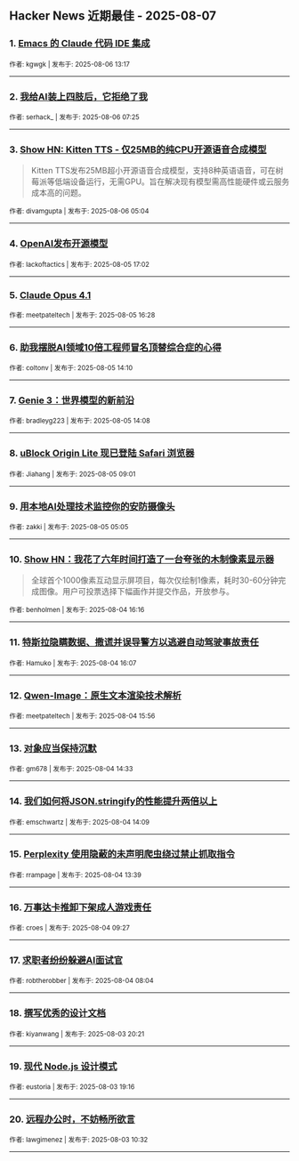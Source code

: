## Hacker News 近期最佳 - 2025-08-07


### 1. [Emacs 的 Claude 代码 IDE 集成](https://news.ycombinator.com/item?id=44811567)

<sub>作者: kgwgk | 发布于: 2025-08-06 13:17</sub>

---

### 2. [我给AI装上四肢后，它拒绝了我](https://news.ycombinator.com/item?id=44808794)

<sub>作者: serhack_ | 发布于: 2025-08-06 07:25</sub>

---

### 3. [Show HN: Kitten TTS - 仅25MB的纯CPU开源语音合成模型](https://news.ycombinator.com/item?id=44807868)
> Kitten TTS发布25MB超小开源语音合成模型，支持8种英语语音，可在树莓派等低端设备运行，无需GPU。旨在解决现有模型需高性能硬件或云服务成本高的问题。

<sub>作者: divamgupta | 发布于: 2025-08-06 05:04</sub>

---

### 4. [OpenAI发布开源模型](https://news.ycombinator.com/item?id=44800746)

<sub>作者: lackoftactics | 发布于: 2025-08-05 17:02</sub>

---

### 5. [Claude Opus 4.1](https://news.ycombinator.com/item?id=44800185)

<sub>作者: meetpateltech | 发布于: 2025-08-05 16:28</sub>

---

### 6. [助我摆脱AI领域10倍工程师冒名顶替综合症的心得](https://news.ycombinator.com/item?id=44798189)

<sub>作者: coltonv | 发布于: 2025-08-05 14:10</sub>

---

### 7. [Genie 3：世界模型的新前沿](https://news.ycombinator.com/item?id=44798166)

<sub>作者: bradleyg223 | 发布于: 2025-08-05 14:08</sub>

---

### 8. [uBlock Origin Lite 现已登陆 Safari 浏览器](https://news.ycombinator.com/item?id=44795825)

<sub>作者: Jiahang | 发布于: 2025-08-05 09:01</sub>

---

### 9. [用本地AI处理技术监控你的安防摄像头](https://news.ycombinator.com/item?id=44794508)

<sub>作者: zakki | 发布于: 2025-08-05 05:05</sub>

---

### 10. [Show HN：我花了六年时间打造了一台夸张的木制像素显示器](https://news.ycombinator.com/item?id=44787902)
> 全球首个1000像素互动显示屏项目，每次仅绘制1像素，耗时30-60分钟完成图像。用户可投票选择下幅画作并提交作品，开放参与。

<sub>作者: benholmen | 发布于: 2025-08-04 16:16</sub>

---

### 11. [特斯拉隐瞒数据、撒谎并误导警方以逃避自动驾驶事故责任](https://news.ycombinator.com/item?id=44787780)

<sub>作者: Hamuko | 发布于: 2025-08-04 16:07</sub>

---

### 12. [Qwen-Image：原生文本渲染技术解析](https://news.ycombinator.com/item?id=44787631)

<sub>作者: meetpateltech | 发布于: 2025-08-04 15:56</sub>

---

### 13. [对象应当保持沉默](https://news.ycombinator.com/item?id=44786367)

<sub>作者: gm678 | 发布于: 2025-08-04 14:33</sub>

---

### 14. [我们如何将JSON.stringify的性能提升两倍以上](https://news.ycombinator.com/item?id=44786005)

<sub>作者: emschwartz | 发布于: 2025-08-04 14:09</sub>

---

### 15. [Perplexity 使用隐蔽的未声明爬虫绕过禁止抓取指令](https://news.ycombinator.com/item?id=44785636)

<sub>作者: rrampage | 发布于: 2025-08-04 13:39</sub>

---

### 16. [万事达卡推卸下架成人游戏责任](https://news.ycombinator.com/item?id=44783566)

<sub>作者: croes | 发布于: 2025-08-04 09:27</sub>

---

### 17. [求职者纷纷躲避AI面试官](https://news.ycombinator.com/item?id=44783155)

<sub>作者: robtherobber | 发布于: 2025-08-04 08:04</sub>

---

### 18. [撰写优秀的设计文档](https://news.ycombinator.com/item?id=44779428)

<sub>作者: kiyanwang | 发布于: 2025-08-03 20:21</sub>

---

### 19. [现代 Node.js 设计模式](https://news.ycombinator.com/item?id=44778936)

<sub>作者: eustoria | 发布于: 2025-08-03 19:16</sub>

---

### 20. [远程办公时，不妨畅所欲言](https://news.ycombinator.com/item?id=44775563)

<sub>作者: lawgimenez | 发布于: 2025-08-03 10:32</sub>

---
